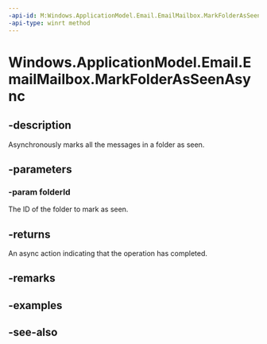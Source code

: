 ----api-id: M:Windows.ApplicationModel.Email.EmailMailbox.MarkFolderAsSeenAsync(System.String)
-api-type: winrt method
---<!-- Method syntaxpublic Windows.Foundation.IAsyncAction MarkFolderAsSeenAsync(System.String folderId)--># Windows.ApplicationModel.Email.EmailMailbox.MarkFolderAsSeenAsync## -descriptionAsynchronously marks all the messages in a folder as seen.## -parameters### -param folderIdThe ID of the folder to mark as seen.## -returnsAn async action indicating that the operation has completed.## -remarks## -examples## -see-also